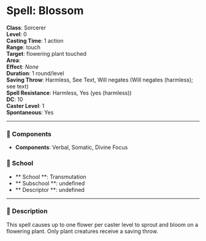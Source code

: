 
# Spell: Blossom
**Class**: Sorcerer  
**Level**: 0  
**Casting Time**: 1 action  
**Range**: touch  
**Target**: flowering plant touched  
**Area**:   
**Effect**: _None_  
**Duration**: 1 round/level  
**Saving Throw**: Harmless, See Text, Will negates (Will negates (harmless); see text)  
**Spell Resistance**: Harmless, Yes (yes (harmless))  
**DC**: 10  
**Caster Level**: 1  
**Spontaneous**: Yes

---

### 🔮 Components
- **Components**: Verbal, Somatic, Divine Focus

### 🏫 School
- ** School **: Transmutation
- ** Subschool **: undefined
- ** Descriptor **: undefined
---

### 📜 Description
This spell causes up to one flower per caster level to sprout and bloom on a flowering plant. Only plant creatures receive a saving throw.
